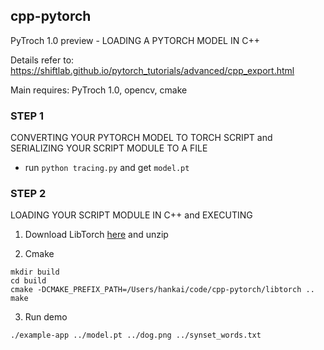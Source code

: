 ## cpp-pytorch
PyTroch 1.0 preview - LOADING A PYTORCH MODEL IN C++

Details refer to: https://shiftlab.github.io/pytorch_tutorials/advanced/cpp_export.html

Main requires: PyTroch 1.0, opencv, cmake

### STEP 1
CONVERTING YOUR PYTORCH MODEL TO TORCH SCRIPT and SERIALIZING YOUR SCRIPT MODULE TO A FILE

- run `python tracing.py` and get `model.pt`

### STEP 2
LOADING YOUR SCRIPT MODULE IN C++ and EXECUTING

1. Download LibTorch [here](https://pytorch.org/) and unzip

2. Cmake
```
mkdir build
cd build
cmake -DCMAKE_PREFIX_PATH=/Users/hankai/code/cpp-pytorch/libtorch ..
make
```

3. Run demo
```
./example-app ../model.pt ../dog.png ../synset_words.txt
```
